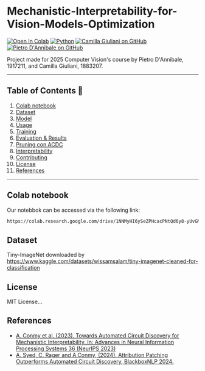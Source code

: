 # Mechanistic-Interpretability-for-Vision-Models-Optimization
<!-- Badges -->
[![Open In Colab](https://colab.research.google.com/assets/colab-badge.svg)](https://colab.research.google.com/drive/1NNMyHI6ySeZPHcacPNtQd6y8-yUvGMZX#scrollTo=6jzzOI7xEby3)
[![Python](https://img.shields.io/badge/python-3.11-blue)](https://www.python.org/)
[![Camilla Giuliani on GitHub](https://img.shields.io/badge/Camilla–Giuliani–GitHub-181717?style=plastic&logo=github)](https://github.com/camygiuliani)
[![Pietro D'Annibale on GitHub](https://img.shields.io/badge/Pietro–D%E2%80%99Annibale–GitHub-181717?style=plastic&logo=github)](https://github.com/Sassotek)




Project made for 2025 Computer Vision's course by Pietro D'Annibale, 1917211, and Camilla Giuliani, 1883207.

---

## Table of Contents 📖

1. [Colab notebook](#colab-notebook)  
2. [Dataset](#dataset)  
3. [Model](#model)  
4. [Usage](#usage)  
5. [Training](#training)  
6. [Evaluation & Results](#evaluation--results)  
7. [Pruning con ACDC](#pruning-con-acdc)  
8. [Interpretability](#interpretability)  
9. [Contributing](#contributing)  
10. [License](#license)  
11. [References](#references)  

---

## Colab notebook
Our notebbok can be accessed via the following link:
```bash
https://colab.research.google.com/drive/1NNMyHI6ySeZPHcacPNtQd6y8-yUvGMZX

```

## Dataset
Tiny-ImageNet downloaded by https://www.kaggle.com/datasets/wissamsalam/tiny-imagenet-cleaned-for-classification
## License
MIT License...

## References 
- [A. Conmy et al. (2023). Towards Automated Circuit Discovery for Mechanistic Interpretability. In: Advances
in Neural Information Processing Systems 36 (NeurIPS 2023)](https://arxiv.org/abs/2304.14997)
- [A. Syed, C. Rager and A.Conmy, (2024). Attribution Patching Outperforms Automated Circuit Discovery,
BlackboxNLP 2024.](https://arxiv.org/abs/2310.10348) 
